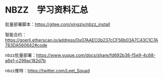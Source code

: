 # NBZZ　学习资料汇总


批量部署脚本：https://gitee.com/xingzjx/nbzz_install


智能合约：https://goerli.etherscan.io/address/0x07AAEC0b237cCF56b03A7C43C1C7A783DA560642#code


nbzz批量部署：https://www.yuque.com/docs/share/fd692b38-f5e9-4c68-a6e1-c299ac182d7b

nbzz推特：https://twitter.com/Leet_Squad